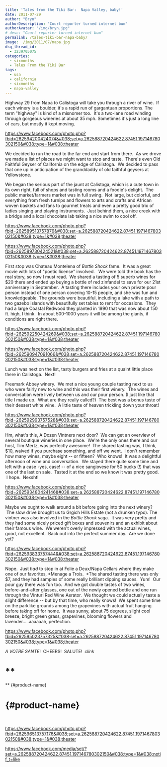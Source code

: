 ```yaml
---
title: 'Tales from the Tiki Bar:  Napa Valley, baby!'
date: 2011-07-29
author: "Bryn"
authorDescription: "Court reporter turned internet bum"
authorAvatar: "/img/bryn.jpg"
# desc: "Court reporter turned internet bum"
permalink: /tales-tiki-bar-napa-baby/
image:  /img/2011/07/napa.jpg
dsq_thread_id:
  - 3239705075
categories:
  - sixmonths
  - Tales From the Tiki Bar
tags:
  - usa
  - california
  - sixmonths
  - napa-valley
---
```

Highway 29 from Napa to Calistoga will take you through a river of wine.  If each winery is a boulder, it's a rapid run of gargantuan proportions. The term "highway" is kind of a misnomer too.  It's a two-lane road winding through gorgeous wineries at about 35 mph. Sometimes it's just a long line of cars, but mostly it kept moving.

https://www.facebook.com/photo.php?fbid=262594200424074&#038;set=a.262588720424622.87451.197146780302150&#038;type=1&#038;theater

We decided to run the road to the far end and start from there.  As we drove we made a list of places we might want to stop and taste.  There's even Old Faithful Geyser of California on the edge of Calistoga.  We decided to pass that one up in anticipation of the granddaddy of old faithful geysers at Yellowstone.

We began the serious part of the jaunt at Calistoga, which is a cute town in its own right, full of shops and tasting rooms and a foodie's delight.  The public market/farmers market was in full swing.  Not large, but colorful, and everything from fresh turnips and flowers to arts and crafts and African woven baskets and fans to gourmet treats and even a pretty good trio of ladies singing and playing instruments.  Just behind them, a nice creek with a bridge and a local chocolate lab taking a nice swim to cool off.

https://www.facebook.com/photo.php?fbid=262589513757876&#038;set=a.262588720424622.87451.197146780302150&#038;type=1&#038;theater

https://www.facebook.com/photo.php?fbid=262589730424521&#038;set=a.262588720424622.87451.197146780302150&#038;type=1&#038;theater

First stop was Chateau Montelena of *Bottle Shock* fame.  It was a great movie with lots of "poetic license" involved.   We were told the book has the real story, so now I must read.  We shared a tasting of 5 superb wines for $20 there and ended up buying a bottle of red zinfandel to save for our 21st anniversary in September.  A tasting there includes your own private pour person instead of one person covering 10-15 people, and she was fun and knowledgeable. The grounds were beautiful, including a lake with a path to two gazebo islands with beautifully set tables to rent for occasions.  They had a large Coastal Redwood they planted in 1990 that was now about 150 ft. high, I think.  In about 500-1000 years it will be among the giants, if conditions are right there.

https://www.facebook.com/photo.php?fbid=262592250424269&#038;set=a.262588720424622.87451.197146780302150&#038;type=1&#038;theater

https://www.facebook.com/photo.php?fbid=262590947091066&#038;set=a.262588720424622.87451.197146780302150&#038;type=1&#038;theater

Lunch was next on the list, tasty burgers and fries at a quaint little place there in Calistoga.  Next!

Freemark Abbey winery.  We met a nice young couple tasting next to us who were fairly new to wine and this was their first winery.  The wines and conversation were lively between us and our pour person. (I just like that title I made up.  What are they really called?)  The best was a bonus taste of their dessert white wine.  A little taste of heaven trickling down your throat!

https://www.facebook.com/photo.php?fbid=262592993757528&#038;set=a.262588720424622.87451.197146780302150&#038;type=1&#038;theater

Hm, what's this, A Dozen Vintners next door?  We can get an overview of several boutique wineries in one place.  We're the only ones there and our host, Tim Mertz, was perfectly awesome!  The shared tasting was, I think, $10, waived if you purchase something, and off we went.  I don't remember how many wines, maybe eight -- or fifteen?  Who knows!  It was a delightful afternoon of wine and conversation.  We stayed there quite some time and left with a case -yes, case! -- of a nice sangiovese for 50 bucks (!) that was one of the last on sale.  Tasted it at the end so we know it was pretty good.  I hope.  Nexsht!

https://www.facebook.com/photo.php?fbid=262593480424146&#038;set=a.262588720424622.87451.197146780302150&#038;type=1&#038;theater

Maybe we ought to walk around a bit before going into the next winery?  The slow drive brought us to Grgich Hills Estate (not a drunken typo). The vintner was also involved in the *Bottle Shock* saga.  It was very pretty and they had some nicely priced gift boxes and souvenirs and an exhibit about their famous wine.  We weren't overly impressed with the actual wines, good, not excellent.  Back out into the perfect summer day.  Are we done yet?

https://www.facebook.com/photo.php?fbid=262593833757444&#038;set=a.262588720424622.87451.197146780302150&#038;type=1&#038;theater

Nope.  Just *had* to stop in at Folie a Deux/Napa Cellars where they make one of our favorites, *Menage a Trois.  *The shared tasting there was only $7, and they had samples of some really brilliant dipping sauces.  Yum!  Our pour guy there was fun too.  And we got double tastes of two wines, before-and-after glasses, one out of the newly opened bottle and one run through the Vinturi Red Wine Aerator.  We thought we could actually taste a slight difference -- but by that time, who really knows!  We spent some time on the parklike grounds among the grapevines with actual fruit hanging before taking off for home.  It was sunny, about 75 degrees, slight cool breeze, bright green grass, grapevines, blooming flowers and lavender.....aaaaaah, perfection.

https://www.facebook.com/photo.php?fbid=262595023757325&#038;set=a.262588720424622.87451.197146780302150&#038;type=1&#038;theater

*A VOTRE SANTE*!  CHEERS!  SALUTE!  *clink*

# **  
** {#product-name}

#  {#product-name}

&nbsp;

https://www.facebook.com/photo.php?fbid=262596513757176&#038;set=a.262588720424622.87451.197146780302150&#038;type=1&#038;theater

https://www.facebook.com/media/set/?set=a.262588720424622.87451.197146780302150&#038;type=1&#038;notif_t=like